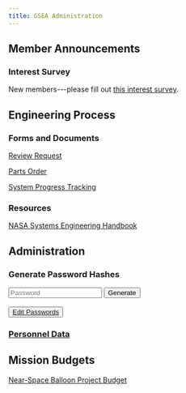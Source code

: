 ```yaml
---
title: GSEA Administration
---
```


<div class="restricted r_member r_admin" markdown="1">

## Member Announcements

### Interest Survey
New members---please fill out [this interest survey](https://docs.google.com/forms/d/1hbgW_l3n2HQUzWB5rlXyv5gJFXY0-ZD7rmXqbbgr6tU/viewform).

</div>
<div class="restricted r_guest r_member r_admin" markdown="1">

## Engineering Process

### Forms and Documents

<div class="restricted r_member r_admin" markdown="1">

[Review Request](https://docs.google.com/forms/d/1yAU-LYgOhWULHwe9Ejq0_dmjwOMEtClFsM5wlTzklH8/viewform?entry.1003946160&entry.548196545&entry.440845126=2)

[Parts Order](https://docs.google.com/forms/d/1hhSpG48cjOC3B4VpkQMxftGJdfarbLL_ZKpN8BTPjto/viewform)

</div>

[System Progress Tracking](https://docs.google.com/document/d/1BPysrvO8gSOnd8NBbkP2i5snh8qwPDoDyeyJ6W0BSR4/edit?usp=sharing)

### Resources

[NASA Systems Engineering Handbook](http://www.acq.osd.mil/se/docs/NASA-SP-2007-6105-Rev-1-Final-31Dec2007.pdf)

<div class="restricted r_admin" markdown="1">

## Administration

### Generate Password Hashes

<input type="text" placeholder="Password" id="pass" /> 
<button id="generate">Generate</button> <br />
<span id="output"></span> <br />
<button>
<a
href="https://github.com/GrinnellSEA/GrinnellSEA.github.io/edit/master/js/logindata.js">
Edit Passwords
</a>
</button>

<script type="text/javascript">
	registerFunction(function() {
		$("button#generate").onclick = function() {
			var pass = $("#pass").value;
			var sha = new jsSHA("SHA-256", "TEXT");
			sha.update(pass);
			$("#output").innerHTML = sha.getHash("B64");
		};
	});
</script>

### [Personnel Data](https://goo.gl/CJHUNI)

</div>
</div>


## Mission Budgets

[Near-Space Balloon Project Budget](/assets/balloon-budget.pdf)
